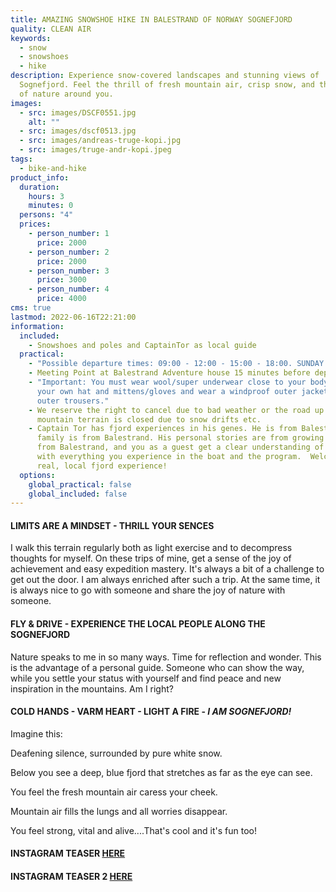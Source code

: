 ```yaml
---
title: AMAZING SNOWSHOE HIKE IN BALESTRAND OF NORWAY SOGNEFJORD
quality: CLEAN AIR
keywords:
  - snow
  - snowshoes
  - hike
description: Experience snow-covered landscapes and stunning views of
  Sognefjord. Feel the thrill of fresh mountain air, crisp snow, and the beauty
  of nature around you.
images:
  - src: images/DSCF0551.jpg
    alt: ""
  - src: images/dscf0513.jpg
  - src: images/andreas-truge-kopi.jpg
  - src: images/truge-andr-kopi.jpeg
tags:
  - bike-and-hike
product_info:
  duration:
    hours: 3
    minutes: 0
  persons: "4"
  prices:
    - person_number: 1
      price: 2000
    - person_number: 2
      price: 2000
    - person_number: 3
      price: 3000
    - person_number: 4
      price: 4000
cms: true
lastmod: 2022-06-16T22:21:00
information:
  included:
    - Snowshoes and poles and CaptainTor as local guide
  practical:
    - "Possible departure times: 09:00 - 12:00 - 15:00 - 18:00. SUNDAY CLOSED"
    - Meeting Point at Balestrand Adventure house 15 minutes before departure.
    - "Important: You must wear wool/super underwear close to your body, wear
      your own hat and mittens/gloves and wear a windproof outer jacket and
      outer trousers."
    - We reserve the right to cancel due to bad weather or the road up to the
      mountain terrain is closed due to snow drifts etc.
    - Captain Tor has fjord experiences in his genes. He is from Balestrand. His
      family is from Balestrand. His personal stories are from growing up is
      from Balestrand, and you as a guest get a clear understanding of this,
      with everything you experience in the boat and the program.  Welcome to a
      real, local fjord experience!
  options:
    global_practical: false
    global_included: false
---
```

#### **L﻿IMITS ARE A MINDSET - T﻿HRILL YOUR SENCES** 

I walk this terrain regularly both as light exercise and to decompress thoughts for myself. On these trips of mine, get a sense of the joy of achievement and easy expedition mastery. It's always a bit of a challenge to get out the door. I am always enriched after such a trip. At the same time, it is always nice to go with someone and share the joy of nature with someone.

#### **FLY & DRIVE - EXPERIENCE THE LOCAL PEOPLE ALONG THE SOGNEFJORD**

Nature speaks to me in so many ways. Time for reflection and wonder. This is the advantage of a personal guide. Someone who can show the way, while you settle your status with yourself and find peace and new inspiration in the mountains. Am I right?

#### **C﻿OLD HANDS - VARM HEART - LIGHT A FIRE - *I AM SOGNEFJORD!***

Imagine this:

Deafening silence, surrounded by pure white snow.

Below you see a deep, blue fjord that stretches as far as the eye can see.

You feel the fresh mountain air caress your cheek.

Mountain air fills the lungs and all worries disappear.

Y﻿ou feel strong, vital and alive....That's cool and it's fun too!  

#### **I﻿NSTAGRAM TEASER [HERE](https://www.instagram.com/p/CwDWVRCqpkQ/)**

#### **INSTAGRAM TEASER  2 [HERE](https://www.instagram.com/p/C2PDTE1KQvP/)**
